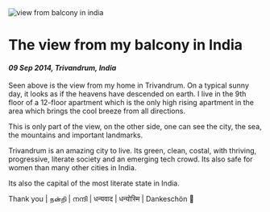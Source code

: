 <img class='img img--left img--grow' src='/posts/photos/trivandrum-view.jpg' alt='view from balcony in india' title='view from home' />

# The view from my balcony in India

#### *09 Sep 2014, Trivandrum, India*

Seen above is the view from my home in Trivandrum. On a typical sunny day, it looks as if the heavens have descended on earth. I live in the 9th floor of a 12-floor apartment which is the only high rising apartment in the area which brings the cool breeze from all directions.

This is only part of the view, on the other side, one can see the city, the sea, the mountains and important landmarks.

Trivandrum is an amazing city to live. Its green, clean, costal, with thriving, progressive, literate society and an emerging tech crowd. Its also safe for women than many other cities in India.

Its also the capital of the most literate state in India.

Thank you | நன்றி | നന്ദി | धन्यवाद | धन्योस्मि | Dankeschön 🙏
